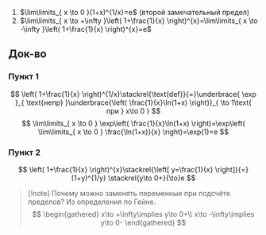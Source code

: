 1. $\lim\limits_{ x \to 0 }(1+x)^{1/x}=e$ (второй замечательный предел)
2. $\lim\limits_{ x \to +\infty }\left( 1+\frac{1}{x} \right)^{x}=\lim\limits_{ x \to -\infty }\left( 1+\frac{1}{x} \right)^{x}=e$
## Док-во
### Пункт 1

$$
\left( 1+\frac{1}{x} \right)^{1/x}\stackrel{\text{def}}{=}\underbrace{ \exp }_{ \text{непр} }\underbrace{\left(  \frac{1}{x}\ln(1+x)  \right)}_{ \to 1\text{ при } x\to 0 }
$$
$$
\lim\limits_{ x \to 0 } \exp\left( \frac{1}{x}\ln(1+x) \right)=\exp\left( \lim\limits_{ x \to 0 } \frac{\ln(1+x)}{x} \right)=\exp(1)=e
$$
### Пункт 2

$$
\left( 1+\frac{1}{x} \right)^{x}\stackrel{\left[ y=\frac{1}{x} \right]}{=}(1+y)^{1/y} \stackrel{y\to 0+}{\to}e
$$
>[!note] Почему можно заменять переменные при подсчёте пределов? Из определения по Гейне.
$$
\begin{gathered}
x\to +\infty\implies y\to 0+\\
x\to -\infty\implies y\to 0-
\end{gathered}
$$
